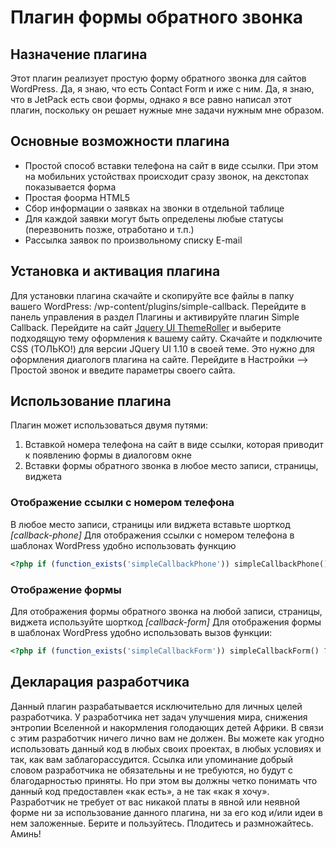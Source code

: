 Плагин формы обратного звонка
===============

## Назначение плагина
Этот плагин реализует простую форму обратного звонка для сайтов WordPress. Да, я знаю, что есть Contact Form и иже с ним. Да, я знаю, что в JetPack есть свои формы, однако я все равно написал этот плагин, поскольку он решает нужные мне задачи нужным мне образом.

## Основные возможности плагина
* Простой способ вставки телефона на сайт в виде ссылки. При этом на мобильних устойствах происходит сразу звонок, на декстопах показывается форма
* Простая фоорма HTML5
* Сбор информации о заявках на звонки в отдельной таблице
* Для каждой заявки могут быть определены любые статусы (перезвонить позже, отработано и т.п.)
* Рассылка заявок по произвольному списку E-mail

## Установка и активация плагина
Для установки плагина скачайте и скопируйте все файлы в папку вашего WordPress: /wp-content/plugins/simple-callback. Перейдите в панель управления в раздел Плагины и активируйте плагин Simple Callback.
Перейдите на сайт [Jquery UI ThemeRoller](http://jqueryui.com/themeroller/) и выберите подходящую тему оформления к вашему сайту. Скачайте и подключите CSS (ТОЛЬКО!) для версии JQuery UI 1.10 в своей теме. Это нужно для оформления диагологв плагина на сайте.
Перейдите в Настройки --> Простой звонок и введите параметры своего сайта.

## Использование плагина
Плагин может использоваться двумя путями:
1. Вставкой номера телефона на сайт в виде ссылки, которая приводит к появлению формы в диалоговм окне
2. Вставки формы обратного звонка в любое место записи, страницы, виджета

### Отображение ссылки с номером телефона
В любое место записи, страницы или виджета вставьте шорткод *[callback-phone]*
Для отображения ссылки с номером телефона в шаблонах WordPress удобно использовать функцию

```php
<?php if (function_exists('simpleCallbackPhone')) simpleCallbackPhone() ?>
```

### Отображение формы
Для отображения формы обратного звонка на любой записи, страницы, виджета используйте шорткод *[callback-form]*
Для отображения формы в шаблонах WordPress удобно использовать вызов функции:

```php
<?php if (function_exists('simpleCallbackForm')) simpleCallbackForm() ?>
```
## Декларация разработчика
Данный плагин разрабатывается исключительно для личных целей разработчика. У разработчика нет задач улучшения мира, снижения энтропии Вселенной и накормления голодающих детей Африки.  В связи с этим разработчик ничего лично вам не должен. Вы можете как угодно использовать данный код в любых своих проектах, в любых условиях и так, как вам заблагорассудится. Ссылка или упоминание добрый словом разработчика не обязательны и не требуются, но будут с благодарностью приняты. Но при этом вы должны четко понимать что данный код предоставлен «как есть», а не так «как я хочу». Разработчик не требует от вас никакой платы в явной или неявной форме ни за использование данного плагина, ни за его код и/или идеи в нем заложенные.  Берите и пользуйтесь. Плодитесь и размножайтесь. Аминь!